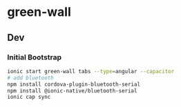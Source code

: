 # green-wall

## Dev

### Initial Bootstrap

```bash
ionic start green-wall tabs --type=angular --capacitor
# add bluetooth
npm install cordova-plugin-bluetooth-serial
npm install @ionic-native/bluetooth-serial
ionic cap sync
```
